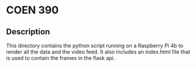 # COEN 390

## Description
This directory contains the python script running on a Raspberry Pi 4b to render all the data and the video feed. It also includes an index.html file that is used to contain the frames in the flask api.
